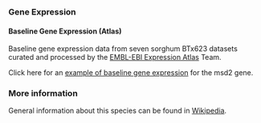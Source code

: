 ### Gene Expression
#### Baseline Gene Expression (Atlas)
Baseline gene expression data from seven sorghum BTx623 datasets curated and processed by the [EMBL-EBI Expression Atlas](https://www.ebi.ac.uk/gxa/) Team.

Click here for an [example of baseline gene expression](https://ensembl.sorghumbase.org/Sorghum_bicolor/Gene/ExpressionAtlas?db=core;g=SORBI_3004G141800;r=4:41625307-41663480;t=OQU84910;v=S4_41077528;vdb=variation;vf=112207) for the msd2 gene.

### More information
General information about this species can be found in [Wikipedia](http://en.wikipedia.org/wiki/Sorghum_bicolor).
